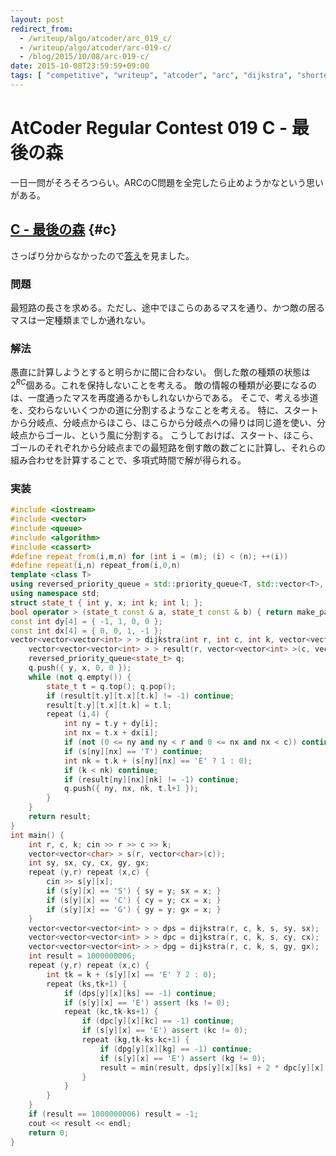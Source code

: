 ```yaml
---
layout: post
redirect_from:
  - /writeup/algo/atcoder/arc_019_c/
  - /writeup/algo/atcoder/arc-019-c/
  - /blog/2015/10/08/arc-019-c/
date: 2015-10-08T23:59:59+09:00
tags: [ "competitive", "writeup", "atcoder", "arc", "dijkstra", "shortest-path" ]
---
```


# AtCoder Regular Contest 019 C - 最後の森

一日一問がそろそろつらい。ARCのC問題を全完したら止めようかなという思いがある。

<!-- more -->

## [C - 最後の森](https://beta.atcoder.jp/contests/arc019/tasks/arc019_3) {#c}

さっぱり分からなかったので[答え](http://www.slideshare.net/chokudai/arc019)を見ました。

### 問題

最短路の長さを求める。ただし、途中でほこらのあるマスを通り、かつ敵の居るマスは一定種類までしか通れない。

### 解法

愚直に計算しようとすると明らかに間に合わない。
倒した敵の種類の状態は$2^{RC}$個ある。これを保持しないことを考える。
敵の情報の種類が必要になるのは、一度通ったマスを再度通るかもしれないからである。
そこで、考える歩道を、交わらないいくつかの道に分割するようなことを考える。
特に、スタートから分岐点、分岐点からほこら、ほこらから分岐点への帰りは同じ道を使い、分岐点からゴール、という風に分割する。
こうしておけば、スタート、ほこら、ゴールのそれぞれから分岐点までの最短路を倒す敵の数ごとに計算し、それらの組み合わせを計算することで、多項式時間で解が得られる。

### 実装

``` c++
#include <iostream>
#include <vector>
#include <queue>
#include <algorithm>
#include <cassert>
#define repeat_from(i,m,n) for (int i = (m); (i) < (n); ++(i))
#define repeat(i,n) repeat_from(i,0,n)
template <class T>
using reversed_priority_queue = std::priority_queue<T, std::vector<T>, std::greater<T> >;
using namespace std;
struct state_t { int y, x; int k; int l; };
bool operator > (state_t const & a, state_t const & b) { return make_pair(a.l, a.k) > make_pair(b.l, b.k); }
const int dy[4] = { -1, 1, 0, 0 };
const int dx[4] = { 0, 0, 1, -1 };
vector<vector<vector<int> > > dijkstra(int r, int c, int k, vector<vector<char> > const & s, int y, int x) {
    vector<vector<vector<int> > > result(r, vector<vector<int> >(c, vector<int>(k+1, -1)));
    reversed_priority_queue<state_t> q;
    q.push({ y, x, 0, 0 });
    while (not q.empty()) {
        state_t t = q.top(); q.pop();
        if (result[t.y][t.x][t.k] != -1) continue;
        result[t.y][t.x][t.k] = t.l;
        repeat (i,4) {
            int ny = t.y + dy[i];
            int nx = t.x + dx[i];
            if (not (0 <= ny and ny < r and 0 <= nx and nx < c)) continue;
            if (s[ny][nx] == 'T') continue;
            int nk = t.k + (s[ny][nx] == 'E' ? 1 : 0);
            if (k < nk) continue;
            if (result[ny][nx][nk] != -1) continue;
            q.push({ ny, nx, nk, t.l+1 });
        }
    }
    return result;
}
int main() {
    int r, c, k; cin >> r >> c >> k;
    vector<vector<char> > s(r, vector<char>(c));
    int sy, sx, cy, cx, gy, gx;
    repeat (y,r) repeat (x,c) {
        cin >> s[y][x];
        if (s[y][x] == 'S') { sy = y; sx = x; }
        if (s[y][x] == 'C') { cy = y; cx = x; }
        if (s[y][x] == 'G') { gy = y; gx = x; }
    }
    vector<vector<vector<int> > > dps = dijkstra(r, c, k, s, sy, sx);
    vector<vector<vector<int> > > dpc = dijkstra(r, c, k, s, cy, cx);
    vector<vector<vector<int> > > dpg = dijkstra(r, c, k, s, gy, gx);
    int result = 1000000006;
    repeat (y,r) repeat (x,c) {
        int tk = k + (s[y][x] == 'E' ? 2 : 0);
        repeat (ks,tk+1) {
            if (dps[y][x][ks] == -1) continue;
            if (s[y][x] == 'E') assert (ks != 0);
            repeat (kc,tk-ks+1) {
                if (dpc[y][x][kc] == -1) continue;
                if (s[y][x] == 'E') assert (kc != 0);
                repeat (kg,tk-ks-kc+1) {
                    if (dpg[y][x][kg] == -1) continue;
                    if (s[y][x] == 'E') assert (kg != 0);
                    result = min(result, dps[y][x][ks] + 2 * dpc[y][x][kc] + dpg[y][x][kg]);
                }
            }
        }
    }
    if (result == 1000000006) result = -1;
    cout << result << endl;
    return 0;
}
```
